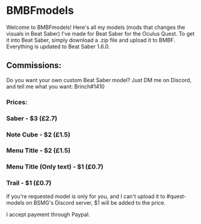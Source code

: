 # BMBFmodels
Welcome to BMBFmodels! Here's all my models (mods that changes the visuals in Beat Saber) I've made for Beat Saber for the Oculus Quest.
To get it into Beat Saber, simply download a .zip file and upload it to BMBF. Everything is updated to Beat Saber 1.6.0.

## Commissions:
Do you want your own custom Beat Saber model? Just DM me on Discord, and tell me what you want: Brinch#1410

### Prices:

### Saber - $3 (£2.7)

### Note Cube - $2 (£1.5)

### Menu Title - $2 (£1.5)

### Menu Title (Only text) - $1 (£0.7)

### Trail - $1 (£0.7)

If you're requested model is only for you, and I can't upload it to #quest-models on BSMG's Discord server, $1 will be added to the price.

I accept payment through Paypal.


